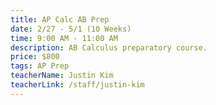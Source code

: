 ```yaml
---
title: AP Calc AB Prep
date: 2/27 - 5/1 (10 Weeks)
time: 9:00 AM - 11:00 AM
description: AB Calculus preparatory course.
price: $800
tags: AP Prep
teacherName: Justin Kim
teacherLink: /staff/justin-kim
---
```

